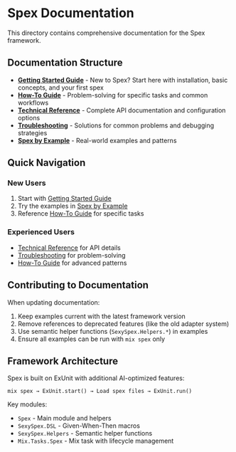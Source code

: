 # Spex Documentation

This directory contains comprehensive documentation for the Spex framework.

## Documentation Structure

- **[Getting Started Guide](GETTING_STARTED.md)** - New to Spex? Start here with installation, basic concepts, and your first spex
- **[How-To Guide](HOW_TO_GUIDE.md)** - Problem-solving for specific tasks and common workflows  
- **[Technical Reference](TECHNICAL_REFERENCE.md)** - Complete API documentation and configuration options
- **[Troubleshooting](TROUBLESHOOTING.md)** - Solutions for common problems and debugging strategies
- **[Spex by Example](SPEX_BY_EXAMPLE.md)** - Real-world examples and patterns

## Quick Navigation

### New Users
1. Start with [Getting Started Guide](GETTING_STARTED.md)
2. Try the examples in [Spex by Example](SPEX_BY_EXAMPLE.md)
3. Reference [How-To Guide](HOW_TO_GUIDE.md) for specific tasks

### Experienced Users
- [Technical Reference](TECHNICAL_REFERENCE.md) for API details
- [Troubleshooting](TROUBLESHOOTING.md) for problem-solving
- [How-To Guide](HOW_TO_GUIDE.md) for advanced patterns

## Contributing to Documentation

When updating documentation:
1. Keep examples current with the latest framework version
2. Remove references to deprecated features (like the old adapter system)
3. Use semantic helper functions (`SexySpex.Helpers.*`) in examples
4. Ensure all examples can be run with `mix spex` only

## Framework Architecture

Spex is built on ExUnit with additional AI-optimized features:

```
mix spex → ExUnit.start() → Load spex files → ExUnit.run()
```

Key modules:
- `Spex` - Main module and helpers
- `SexySpex.DSL` - Given-When-Then macros  
- `SexySpex.Helpers` - Semantic helper functions
- `Mix.Tasks.Spex` - Mix task with lifecycle management